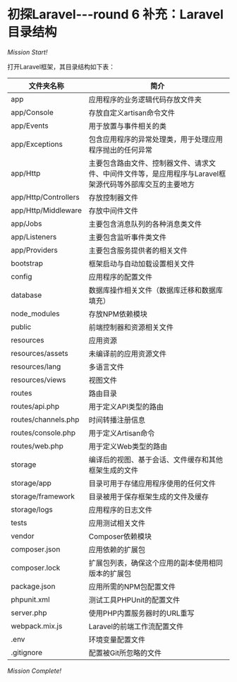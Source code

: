 # 初探Laravel---round 6 补充：Laravel目录结构

<!-- more -->

*Mission Start!*

打开Laravel框架，其目录结构如下表：


| 文件夹名称 | 简介 |
| --- | --- |
| app | 应用程序的业务逻辑代码存放文件夹 |
| app/Console | 存放自定义artisan命令文件 |
| app/Events | 用于放置与事件相关的类 |
| app/Exceptions | 包含应用程序的异常处理类，用于处理应用程序抛出的任何异常 |
| app/Http | 主要包含路由文件、控制器文件、请求文件、中间件文件等，是应用程序与Laravel框架源代码等外部库交互的主要地方 |
| app/Http/Controllers | 存放控制器文件 |
| app/Http/Middleware | 存放中间件文件 |
| app/Jobs | 主要包含消息队列的各种消息类文件 |
| app/Listeners | 主要包含监听事件类文件 |
| app/Providers | 主要包含服务提供者的相关文件 |
| bootstrap | 框架启动与自动加载设置相关文件 |
| config | 应用程序的配置文件 |
| database | 数据库操作相关文件（数据库迁移和数据库填充） |
| node_modules | 存放NPM依赖模块 |
| public | 前端控制器和资源相关文件 |
| resources | 应用资源 |
| resources/assets | 未编译前的应用资源文件 |
| resources/lang | 多语言文件 |
| resources/views | 视图文件 |
| routes | 路由目录 |
| routes/api.php | 用于定义API类型的路由 |
| routes/channels.php | 时间转播注册信息 |
| routes/console.php | 用于定义Artisan命令 |
| routes/web.php | 用于定义Web类型的路由 |
| storage | 编译后的视图、基于会话、文件缓存和其他框架生成的文件 |
| storage/app | 目录可用于存储应用程序使用的任何文件 |
| storage/framework | 目录被用于保存框架生成的文件及缓存 |
| storage/logs | 应用程序的日志文件 |
| tests | 应用测试相关文件 |
| vendor | Composer依赖模块 |
| composer.json | 应用依赖的扩展包  |
| composer.lock | 扩展包列表，确保这个应用的副本使用相同版本的扩展包 |
| package.json | 应用所需的NPM包配置文件 |
| phpunit.xml | 测试工具PHPUnit的配置文件 |
| server.php | 使用PHP内置服务器时的URL重写 |
| webpack.mix.js | Laravel的前端工作流配置文件 |
| .env | 环境变量配置文件 |
| .gitignore | 配置被Git所忽略的文件 |

*Mission Complete!*



